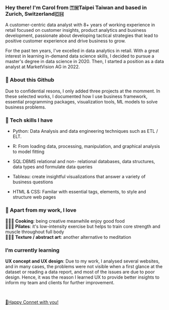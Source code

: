 ### Hey there! I'm Carol from 🇹🇼Taipei Taiwan and based in Zurich, Switzerland🇨🇭
A customer-centric data analyst with 8+ years of working experience in retail focused on customer insights, product analytics and business development, passionate about developing tactical strategies that lead to positive customer experience and drive business to grow. 

For the past ten years, I've excelled in data analytics in retail. With a great interest in learning in-demand data science skills, I decided to pursue a master's degree in data science in 2020. Then, I started a position as a data analyst at MarketVision AG in 2022.

### 🔭 About this Github
Due to confidential resons,  I only added three projects at the momment. In these selected works, I documented how I use business framework, essential programming packages, visualization tools, ML models to solve business problems.
 
### 🔧 Tech skills I have
  - Python: Data Analysis and data engineering techniques such as ETL / ELT.
  
  - R: From loading data, processing, manipulation, and graphical analysis to model fitting
  
  - SQL:DBMS relational and non- relational databases, data structures, data types and formulate data queries 
  
  - Tableau: create insightful visualizations that answer a variety of business questions
  
  - HTML & CSS:  Familar with essential tags, elements, to style and structure web pages

### 👯 Apart from my work, I love 
👩🏻‍🍳 **Cooking**: being creative meanwhile enjoy good food
<br>
🧘🏻‍♀️ **Pilates**: it's low-intensity exercise but helps to train core strength and muscle throughout full body
<br>
👩🏻‍🎨 **Texture / abstract art**: another alternative to meditation


### I’m currently learning

**UX concept and UX design**: 
Due to my work, I analysed several websites, and in many cases, the problems were not visible when a first glance at the dataset or reading a data report, and most of the issues are due to poor design. Hence, it was the reason I learned UX to provide better insights to inform my team and clients for further improvement. 

<br>

[👋Happy Connet with you!](www.linkedin.com/in/carolwyhsu)

<!--
**hsuwanying/hsuwanying** is a ✨ _special_ ✨ repository because its `README.md` (this file) appears on your GitHub profile.


